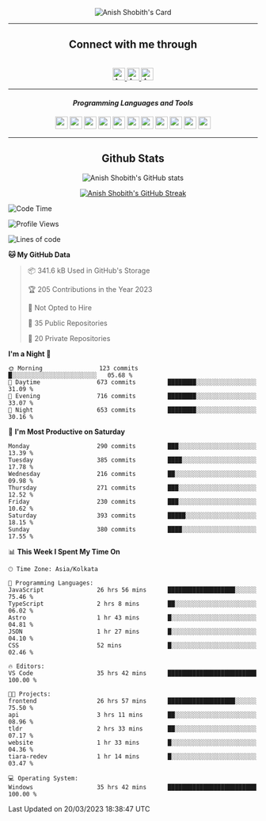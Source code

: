 <div align="center">

![Anish Shobith's Card](https://cardivo.vercel.app/api?name=Anish%20Shobith%20P%20S&description=Hi%20there%F0%9F%91%8B,%20I%20am%20a%2020-years-old.%20I%20am%20a%20Web%20and%20Application%20developer%20from%20India.%20Nice%20to%20meet%20you%20all.%20Looking%20forward%20to%20paritcipate%20with%20you.&image=https://i.imgur.com/WlQk3PY.jpg&&disableAnimation=true&site=https://anishshobithps.tech&pattern=plus&colorPattern=%23171616&backgroundColor=%231a1b26&instagram=anish_shobith&linkedin=Anish%20Shobith%20P%20S&fontColor=%23ffffff&iconColor=%23ffffff)

<hr>
 <h2> Connect with me through </h2>
<br>
<a href="https://www.instagram.com/anish_shobith/">
    <img alt="Anish Shobith's Instagram" width="25px" src="https://raw.githubusercontent.com/Anish-Shobith/Anish-Shobith/master/assets/socials/instagram.svg">
    </a>
    <a href="https://discord.gg/cWgDskT">
    <img alt="Anish Shobith's Discord", width="25px" src="https://raw.githubusercontent.com/Anish-Shobith/Anish-Shobith/master/assets/socials/discord.svg">
    </a>
    <a href="https://open.spotify.com/user/goshcrm0y9jzum2lffvu6f4hz">
    <img alt="Anish Shobith's Spotify", width="25px" src="https://raw.githubusercontent.com/Anish-Shobith/Anish-Shobith/master/assets/socials/spotify.svg">
    </a>
    <br>
    <hr>
    <h4> <i> Programming Languages and Tools </i> </h4>
    <img width="25px" src="https://raw.githubusercontent.com/Anish-Shobith/Anish-Shobith/master/assets/languages/javascript.svg">
    <img width="25px" src="https://raw.githubusercontent.com/Anish-Shobith/Anish-Shobith/master/assets/languages/typescript.svg">
    <img width="25px" src="https://raw.githubusercontent.com/Anish-Shobith/Anish-Shobith/master/assets/languages/cpp.svg">
    <img width="25px" src="https://raw.githubusercontent.com/Anish-Shobith/Anish-Shobith/master/assets/languages/ruby.svg">
    <img width="25px" src="https://raw.githubusercontent.com/Anish-Shobith/Anish-Shobith/master/assets/languages/html.svg">
    <img width="25px" src="https://raw.githubusercontent.com/Anish-Shobith/Anish-Shobith/master/assets/tools/nodejs.svg">
    <img width="25px" src="https://raw.githubusercontent.com/Anish-Shobith/Anish-Shobith/master/assets/tools/docker.svg">
    <img width="25px" src="https://raw.githubusercontent.com/Anish-Shobith/Anish-Shobith/master/assets/tools/webstorm.svg">
    <img width="25px" src="https://raw.githubusercontent.com/Anish-Shobith/Anish-Shobith/master/assets/tools/intellij.svg">
    <img width="25px" src="https://raw.githubusercontent.com/Anish-Shobith/Anish-Shobith/master/assets/tools/visualstudiocode.svg">
    <img width="25px" src="https://raw.githubusercontent.com/Anish-Shobith/Anish-Shobith/master/assets/tools/git.svg">
<hr>
 <h2> Github Stats </h2>

![Anish Shobith's GitHub stats](https://github-readme-stats-fk82.vercel.app/api?username=Anish-Shobith&show_icons=true&theme=tokyonight&count_private=true)

[![Anish Shobith's GitHub Streak](https://streak-stats.demolab.com?user=Anish-Shobith&theme=tokyonight&hide_border=true&border_radius=4.6)](https://git.io/streak-stats)

</div>

<!--START_SECTION:waka-->
![Code Time](http://img.shields.io/badge/Code%20Time-848%20hrs%2019%20mins-blue)

![Profile Views](http://img.shields.io/badge/Profile%20Views-7-blue)

![Lines of code](https://img.shields.io/badge/From%20Hello%20World%20I%27ve%20Written-478.3%20thousand%20lines%20of%20code-blue)

**🐱 My GitHub Data** 

> 📦 341.6 kB Used in GitHub's Storage 
 > 
> 🏆 205 Contributions in the Year 2023
 > 
> 🚫 Not Opted to Hire
 > 
> 📜 35 Public Repositories 
 > 
> 🔑 20 Private Repositories 
 > 
**I'm a Night 🦉** 

```text
🌞 Morning                123 commits         █░░░░░░░░░░░░░░░░░░░░░░░░   05.68 % 
🌆 Daytime                673 commits         ████████░░░░░░░░░░░░░░░░░   31.09 % 
🌃 Evening                716 commits         ████████░░░░░░░░░░░░░░░░░   33.07 % 
🌙 Night                  653 commits         ████████░░░░░░░░░░░░░░░░░   30.16 % 
```
📅 **I'm Most Productive on Saturday** 

```text
Monday                   290 commits         ███░░░░░░░░░░░░░░░░░░░░░░   13.39 % 
Tuesday                  385 commits         ████░░░░░░░░░░░░░░░░░░░░░   17.78 % 
Wednesday                216 commits         ██░░░░░░░░░░░░░░░░░░░░░░░   09.98 % 
Thursday                 271 commits         ███░░░░░░░░░░░░░░░░░░░░░░   12.52 % 
Friday                   230 commits         ███░░░░░░░░░░░░░░░░░░░░░░   10.62 % 
Saturday                 393 commits         █████░░░░░░░░░░░░░░░░░░░░   18.15 % 
Sunday                   380 commits         ████░░░░░░░░░░░░░░░░░░░░░   17.55 % 
```


📊 **This Week I Spent My Time On** 

```text
🕑︎ Time Zone: Asia/Kolkata

💬 Programming Languages: 
JavaScript               26 hrs 56 mins      ███████████████████░░░░░░   75.46 % 
TypeScript               2 hrs 8 mins        ██░░░░░░░░░░░░░░░░░░░░░░░   06.02 % 
Astro                    1 hr 43 mins        █░░░░░░░░░░░░░░░░░░░░░░░░   04.81 % 
JSON                     1 hr 27 mins        █░░░░░░░░░░░░░░░░░░░░░░░░   04.10 % 
CSS                      52 mins             █░░░░░░░░░░░░░░░░░░░░░░░░   02.46 % 

🔥 Editors: 
VS Code                  35 hrs 42 mins      █████████████████████████   100.00 % 

🐱‍💻 Projects: 
frontend                 26 hrs 57 mins      ███████████████████░░░░░░   75.50 % 
api                      3 hrs 11 mins       ██░░░░░░░░░░░░░░░░░░░░░░░   08.96 % 
tldr                     2 hrs 33 mins       ██░░░░░░░░░░░░░░░░░░░░░░░   07.17 % 
website                  1 hr 33 mins        █░░░░░░░░░░░░░░░░░░░░░░░░   04.36 % 
tiara-redev              1 hr 14 mins        █░░░░░░░░░░░░░░░░░░░░░░░░   03.47 % 

💻 Operating System: 
Windows                  35 hrs 42 mins      █████████████████████████   100.00 % 
```


 Last Updated on 20/03/2023 18:38:47 UTC
<!--END_SECTION:waka-->

